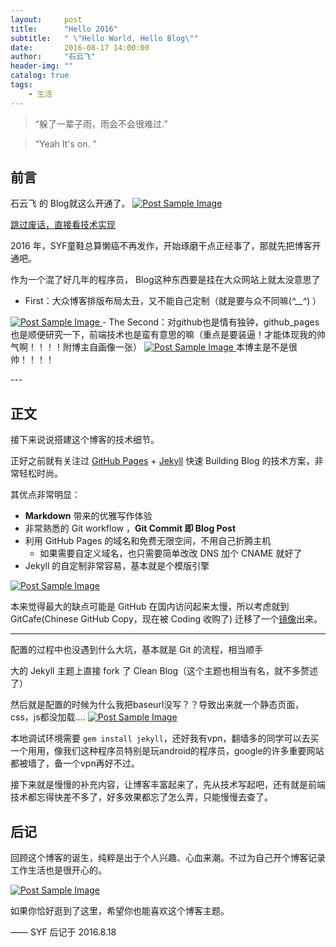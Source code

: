 ```yaml
---
layout:     post
title:      "Hello 2016"
subtitle:   " \"Hello World, Hello Blog\""
date:       2016-08-17 14:00:00
author:     "石云飞"
header-img: ""
catalog: true
tags:
    - 生活
---
```

>  “躲了一辈子雨，雨会不会很难过.”

> “Yeah It's on. ”


## 前言

石云飞 的 Blog就这么开通了。
<a href="#">
    <img src="{{ site.baseurl }}/img/IMG_3132.JPG" alt="Post Sample Image">
</a>

[跳过废话，直接看技术实现 ](#build) 



2016 年，SYF童鞋总算懒癌不再发作，开始琢磨干点正经事了，那就先把博客开通吧。


作为一个混了好几年的程序员， Blog这种东西要是挂在大众网站上就太没意思了

 -  First：大众博客排版布局太丑，又不能自己定制（就是要与众不同嘛(*^__^*) ）
 <a href="#">
    <img src="{{ site.baseurl }}/img/IMG_3133.JPG" alt="Post Sample Image">
</a>
 - The Second：对github也是情有独钟，github_pages也是顺便研究一下，前端技术也是蛮有意思的嘛（重点是要装逼！才能体现我的帅气啊！！！！附博主自画像一张）

<a href="#">
    <img src="{{ site.baseurl }}/img/me-bg.JPG" alt="Post Sample Image">
</a>
本博主是不是很帅！！！！


<p id = "build"></p>
---

## 正文

接下来说说搭建这个博客的技术细节。  

正好之前就有关注过 [GitHub Pages](https://pages.github.com/) + [Jekyll](http://jekyllrb.com/) 快速 Building Blog 的技术方案，非常轻松时尚。

其优点非常明显：

* **Markdown** 带来的优雅写作体验
* 非常熟悉的 Git workflow ，**Git Commit 即 Blog Post**
* 利用 GitHub Pages 的域名和免费无限空间，不用自己折腾主机
	* 如果需要自定义域名，也只需要简单改改 DNS 加个 CNAME 就好了 
* Jekyll 的自定制非常容易，基本就是个模版引擎
<a href="#">
    <img src="{{ site.baseurl }}/img/IMG_3127.JPG" alt="Post Sample Image">
</a>

本来觉得最大的缺点可能是 GitHub 在国内访问起来太慢，所以考虑就到 GitCafe(Chinese GitHub Copy，现在被 Coding 收购了) 迁移了一个[镜像](http://huxpro.coding.me)出来。





---

配置的过程中也没遇到什么大坑，基本就是 Git 的流程，相当顺手

大的 Jekyll 主题上直接 fork 了 Clean Blog（这个主题也相当有名，就不多赘述了）

然后就是配置的时候为什么我把baseurl没写？？导致出来就一个静态页面，css，js都没加载....
<a href="#">
    <img src="{{ site.baseurl }}/img/IMG_3131.JPG" alt="Post Sample Image">
</a>

本地调试环境需要 `gem install jekyll`，还好我有vpn，翻墙多的同学可以去买一个用用，像我们这种程序员特别是玩android的程序员，google的许多重要网站都被墙了，备一个vpn再好不过。

接下来就是慢慢的补充内容，让博客丰富起来了，先从技术写起吧，还有就是前端技术都忘得快差不多了，好多效果都忘了怎么弄，只能慢慢去查了。


## 后记

回顾这个博客的诞生，纯粹是出于个人兴趣、心血来潮。不过为自己开个博客记录工作生活也是很开心的。

<a href="#">
    <img src="{{ site.baseurl }}/img/post-bg-hello-2016.JPG" alt="Post Sample Image">
</a>

如果你恰好逛到了这里，希望你也能喜欢这个博客主题。

—— SYF 后记于 2016.8.18


